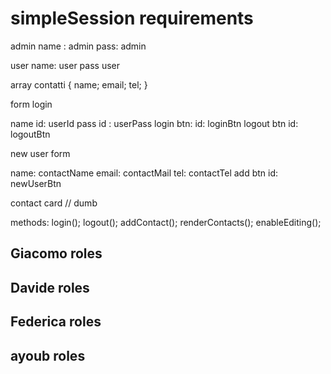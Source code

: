 # simpleSession requirements
admin 
name : admin
pass: admin

user
name: user
pass user

array contatti {
name;
email;
tel;
}

form login

name id: userId
pass id : userPass
login btn: id: loginBtn
logout btn id: logoutBtn

new user form

name: contactName
email: contactMail
tel: contactTel
add btn id: newUserBtn

contact card
// dumb

methods:
login();
logout();
addContact();
renderContacts();
enableEditing();

## Giacomo roles 
## Davide roles
## Federica roles
## ayoub roles